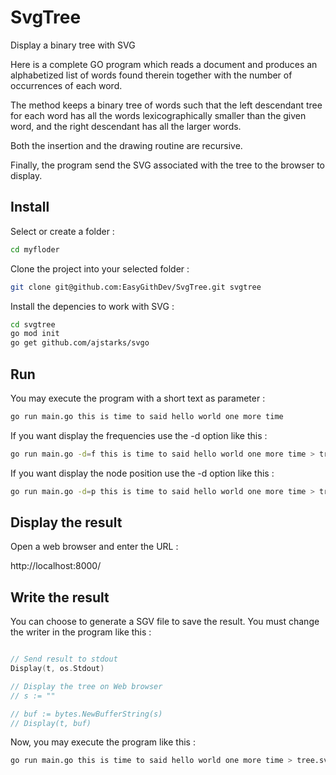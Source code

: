 # SvgTree
Display a binary tree with SVG

Here is a complete GO program which reads a document and produces an alphabetized list of words found therein together with the number of occurrences of each word. 

The method keeps a binary tree of words such that the left descendant tree for each word has all the words lexicographically smaller than the given word, and the right descendant has all the larger words.

Both the insertion and the drawing routine are recursive. 

Finally, the program send the SVG associated with the tree to the browser to display.

## Install

Select or create a folder :

```sh
cd myfloder
```

Clone the project into your selected folder :

```sh
git clone git@github.com:EasyGithDev/SvgTree.git svgtree
```

Install the depencies to work with SVG :

```sh
cd svgtree
go mod init
go get github.com/ajstarks/svgo
```

## Run

You may execute the program with a short text as parameter :

```sh
go run main.go this is time to said hello world one more time
```

If you want display the frequencies use the -d option like this : 

```sh
go run main.go -d=f this is time to said hello world one more time > tree.svg
```

If you want display the node position use the -d option like this : 

```sh
go run main.go -d=p this is time to said hello world one more time > tree.svg
```

## Display the result

Open a web browser and enter the URL :

http://localhost:8000/

## Write the result

You can choose to generate a SGV file to save the result.
You must change the writer in the program like this :

```go

// Send result to stdout
Display(t, os.Stdout)

// Display the tree on Web browser
// s := ""

// buf := bytes.NewBufferString(s)
// Display(t, buf)

```

Now, you may execute the program like this :

```sh
go run main.go this is time to said hello world one more time > tree.svg
```
